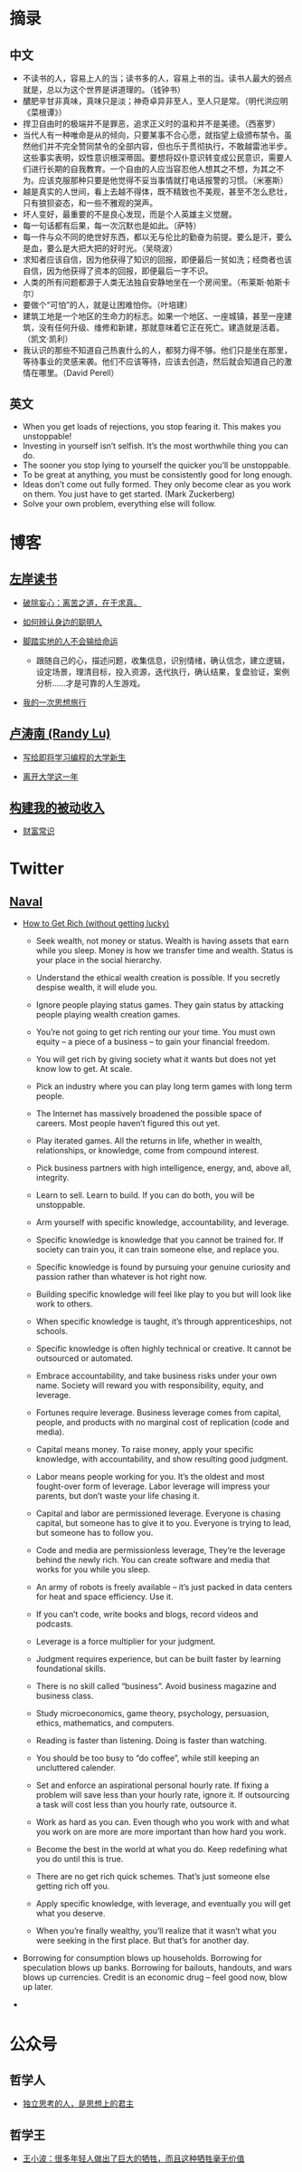# 摘录

## 中文

- 不读书的人，容易上人的当；读书多的人，容易上书的当。读书人最大的弱点就是，总以为这个世界是讲道理的。（钱钟书）
- 醲肥辛甘非真味，真味只是淡；神奇卓异非至人，至人只是常。（明代洪应明《菜根谭》）
- 捍卫自由时的极端并不是罪恶，追求正义时的温和并不是美德。（西塞罗）
- 当代人有一种唯命是从的倾向，只要某事不合心愿，就指望上级颁布禁令。虽然他们并不完全赞同禁令的全部内容，但也乐于贯彻执行，不敢越雷池半步。这些事实表明，奴性意识根深蒂固。要想将奴仆意识转变成公民意识，需要人们进行长期的自我教育。一个自由的人应当容忍他人想其之不想，为其之不为。应该克服那种只要是他觉得不妥当事情就打电话报警的习惯。（米塞斯）
- 越是真实的人世间，看上去越不得体，既不精致也不美观，甚至不怎么悲壮，只有狼狈姿态，和一些不雅观的哭声。
- 坏人变好，最重要的不是良心发现，而是个人英雄主义觉醒。
- 每一句话都有后果，每一次沉默也是如此。（萨特）
- 每一件与众不同的绝世好东西，都以无与伦比的勤奋为前提。要么是汗，要么是血，要么是大把大把的好时光。（吴晓波）
- 求知者应该自信，因为他获得了知识的回报，即便最后一贫如洗；经商者也该自信，因为他获得了资本的回报，即便最后一字不识。
- 人类的所有问题都源于人类无法独自安静地坐在一个房间里。（布莱斯·帕斯卡尔）
- 要做个“可怕”的人，就是让困难怕你。（叶培建）
- 建筑工地是一个地区的生命力的标志。如果一个地区、一座城镇，甚至一座建筑，没有任何升级、维修和新建，那就意味着它正在死亡。建造就是活着。（凯文·凯利）
- 我认识的那些不知道自己热衷什么的人，都努力得不够。他们只是坐在那里，等待事业的灵感来袭。他们不应该等待，应该去创造，然后就会知道自己的激情在哪里。（David Perell）

## 英文

- When you get loads of rejections, you stop fearing it. This makes you unstoppable!
- Investing in yourself isn’t selfish. It’s the most worthwhile thing you can do.
- The sooner you stop lying to yourself the quicker you’ll be unstoppable.
- To be great at anything, you must be consistently good for long enough.
- Ideas don’t come out fully formed. They only become clear as you work on them. You just have to get started. (Mark Zuckerberg)
- Solve your own problem, everything else will follow.

# 博客

## [左岸读书](http://www.zreading.cn/)

- [破除妄心：离苦之道，在于求真。](http://www.zreading.cn/archives/8769.html)

- [如何辨认身边的聪明人](http://www.zreading.cn/archives/8801.html)

- [脚踏实地的人不会输给命运](http://www.zreading.cn/archives/8818.html)
  - 跟随自己的心，描述问题，收集信息，识别情绪，确认信念，建立逻辑，设定场景，理清目标，投入资源，迭代执行，确认结果，复盘验证，案例分析......才是可靠的人生游戏。

- [我的一次思想旅行](http://www.zreading.cn/archives/8816.html)

## [卢涛南 (Randy Lu)](https://lutaonan.com/blog/)

- [写给即将学习编程的大学新生](https://lutaonan.com/blog/note-to-new-programming-students/)

- [离开大学这一年](https://lutaonan.com/blog/one-year-after-dropping-out-of-school/)


## [构建我的被动收入](https://www.bmpi.dev/)

- [财富常识](https://www.bmpi.dev/self/how-to-get-rich/#%E9%80%89%E6%8B%A9%E5%B8%A6%E6%9D%A0%E6%9D%86%E7%9A%84%E5%95%86%E4%B8%9A%E6%A8%A1%E5%BC%8F)

# Twitter

## [Naval](https://twitter.com/naval)

- [How to Get Rich (without getting lucky)](https://twitter.com/naval/status/1002103360646823936)

  - Seek wealth, not money or status. Wealth is having assets that earn while you sleep. Money is how we transfer time and wealth. Status is your place in the social hierarchy.

  - Understand the ethical wealth creation is possible. If you secretly despise wealth, it will elude you.

  - Ignore people playing status games. They gain status by attacking people playing wealth creation games.

  - You’re not going to get rich renting our your time. You must own equity – a piece of a business – to gain your financial freedom.

  - You will get rich by giving society what it wants but does not yet know low to get. At scale.

  - Pick an industry where you can play long term games with long term people.

  - The Internet has massively broadened the possible space of careers. Most people haven’t figured this out yet.

  - Play iterated games. All the returns in life, whether in wealth, relationships, or knowledge, come from compound interest.

  - Pick business partners with high intelligence, energy, and, above all, integrity.

  - Learn to sell. Learn to build. If you can do both, you will be unstoppable.

  - Arm yourself with specific knowledge, accountability, and leverage.

  - Specific knowledge is knowledge that you cannot be trained for. If society can train you, it can train someone else, and replace you.

  - Specific knowledge is found by pursuing your genuine curiosity and passion rather than whatever is hot right now.

  - Building specific knowledge will feel like play to you but will look like work to others.

  - When specific knowledge is taught, it’s through apprenticeships, not schools.

  - Specific knowledge is often highly technical or creative. It cannot be outsourced or automated.

  - Embrace accountability, and take business risks under your own name. Society will reward you with responsibility, equity, and leverage.

  - Fortunes require leverage. Business leverage comes from capital, people, and products with no marginal cost of replication (code and media).

  - Capital means money. To raise money, apply your specific knowledge, with accountability, and show resulting good judgment.

  - Labor means people working for you. It’s the oldest and most fought-over form of leverage. Labor leverage will impress your parents, but don’t waste your life chasing it.

  - Capital and labor are permissioned leverage. Everyone is chasing capital, but someone has to give it to you. Everyone is trying to lead, but someone has to follow you.

  - Code and media are permissionless leverage, They’re the leverage behind the newly rich. You can create software and media that works for you while you sleep.

  - An army of robots is freely available – it’s just packed in data centers for heat and space efficiency. Use it.

  - If you can’t code, write books and blogs, record videos and podcasts.

  - Leverage is a force multiplier for your judgment.

  - Judgment requires experience, but can be built faster by learning foundational skills.

  - There is no skill called “business”. Avoid business magazine and business class.

  - Study microeconomics, game theory, psychology, persuasion, ethics, mathematics, and computers.

  - Reading is faster than listening. Doing is faster than watching.

  - You should be too busy to “do coffee”, while still keeping an uncluttered calender.

  - Set and enforce an aspirational personal hourly rate. If fixing a problem will save less than your hourly rate, ignore it. If outsourcing a task will cost less than you hourly rate, outsource it.

  - Work as hard as you can. Even though who you work with and what you work on are more are more important than how hard you work.

  - Become the best in the world at what you do. Keep redefining what you do until this is true.

  - There are no get rich quick schemes. That’s just someone else getting rich off you.

  - Apply specific knowledge, with leverage, and eventually you will get what you deserve.

  - When you’re finally wealthy, you’ll realize that it wasn’t what you were seeking in the first place. But that’s for another day.

- Borrowing for consumption blows up households.
  Borrowing for speculation blows up banks.
  Borrowing for bailouts, handouts, and wars blows up currencies.
  Credit is an economic drug – feel good now, blow up later.

- 

# 公众号

## 哲学人

- [独立思考的人，是思想上的君主](https://mp.weixin.qq.com/s/7inr1YkgGb6M54aJnjfCcg)

## 哲学王

- [王小波：很多年轻人做出了巨大的牺牲，而且这种牺牲毫无价值](https://mp.weixin.qq.com/s?__biz=MjM5MzkzMzQ2Mw==&mid=2247568537&idx=1&sn=eedc2a352516fd56e36e93f5c0a387ac&chksm=a68cfd6191fb7477ee3993327dcfbb0286c30c448463988a4bb7330c633848312e56079e8cfc&mpshare=1&scene=2&srcid=1117l18oZKK8IeJCH52fzkj6&sharer_sharetime=1668728231221&sharer_shareid=27a5a01ee06639483c558a93c515ac90#rd)

